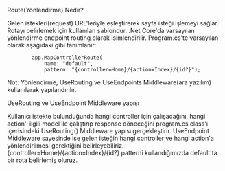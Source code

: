﻿Route(Yönlendirme) Nedir?

Gelen istekleri(request) URL'leriyle eşleştirerek sayfa isteği işlemeyi sağlar. Rotayı belirlemek için kullanılan şablondur.
.Net Core'da varsayılan yönlendirme endpoint routing olarak isimlendirilir.
Program.cs'te varsayılan olarak aşağıdaki gibi tanımlanır:

            app.MapControllerRoute(
                name: "default",
                pattern: "{controller=Home}/{action=Index}/{id?}");

Not: Yönlendirme, UseRouting ve UseEndpoints Middleware(ara yazılım) kullanılarak yapılandırılır.

UseRouting ve UseEndpoint Middleware yapısı

Kullanıcı istekte bulunduğunda hangi controller için çalışacağını, hangi action'ı ilgili model ile çalıştırıp response döneceğini program.cs class'ı içerisindeki UseRouting() Middleware yapısı gerçekleştirir. UseEndpoint Middleware sayesinde ise gelen isteğin hangi controller ve hangi action'a yönlendirilmesi gerektiğini belirleyebiliriz.
{controller=Home}/{action=Index}/{id?} patterni kullandığımızda default'ta bir rota belirlemiş oluruz.